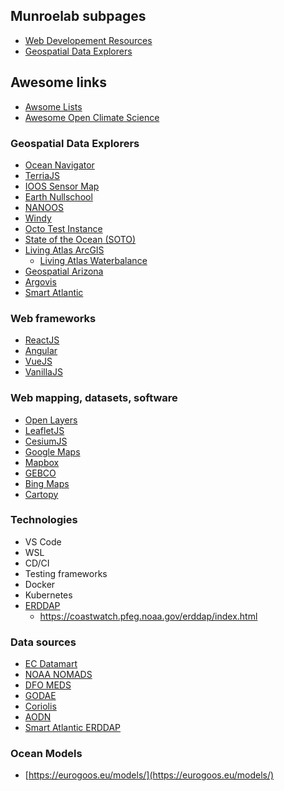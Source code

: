 ## Munroelab subpages
- [Web Developement Resources](web_developement_resources.html)
- [Geospatial Data Explorers](geodataviewer.html)

## Awesome links
- [Awsome Lists](https://github.com/topics/awesome)
- [Awesome Open Climate Science](https://github.com/pangeo-data/awesome-open-climate-science)

### Geospatial Data Explorers
- [Ocean Navigator](http://navigator.oceansdata.ca/public/)
- [TerriaJS](https://map.terria.io/)
- [IOOS Sensor Map](https://sensors.ioos.us/#map)
- [Earth Nullschool](https://earth.nullschool.net/)
- [NANOOS](http://nvs.nanoos.org/Explorer?action=overlay:liveocean_arag)
- [Windy](https://www.windy.com)
- [Octo Test Instance](https://test-www.ogsl.ca/octo)
- [State of the Ocean (SOTO)](https://podaac-tools.jpl.nasa.gov/soto)
- [Living Atlas ArcGIS](https://livingatlas.arcgis.com/en/browse/#d=2&categories=Environment:1111000000)
  - [Living Atlas Waterbalance](https://livingatlas.arcgis.com/waterbalance/)
- [Geospatial Arizona](https://geo.library.arizona.edu/)
- [Argovis](https://argovis.colorado.edu)
- [Smart Atlantic](https://www.smartatlantic.ca/station_alt.html?id=fortune_bay)

### Web frameworks
- [ReactJS](https://reactjs.org/)
- [Angular](https://angular.io/)
- [VueJS](https://vuejs.org/v2/guide/)
- [VanillaJS](http://vanilla-js.com/)

### Web mapping, datasets, software
- [Open Layers](https://openlayers.org/)
- [LeafletJS](https://leafletjs.com/)
- [CesiumJS](https://cesium.com/cesiumjs/)
- [Google Maps](https://developers.google.com/maps/documentation)
- [Mapbox](https://docs.mapbox.com/mapbox-gl-js/examples/)
- [GEBCO](https://download.gebco.net/)
- [Bing Maps](https://www.microsoft.com/en-us/maps/v8-control)
- [Cartopy](https://scitools.org.uk/cartopy/docs/latest/)

### Technologies
- VS Code
- WSL
- CD/CI
- Testing frameworks
- Docker
- Kubernetes
- [ERDDAP](https://coastwatch.pfeg.noaa.gov/erddap/index.html)
  - https://coastwatch.pfeg.noaa.gov/erddap/index.html

### Data sources
- [EC Datamart](https://dd.weather.gc.ca/)
- [NOAA NOMADS](https://www.ncdc.noaa.gov/data-access/model-data/ocean-nomads)
- [DFO MEDS](http://www.meds-sdmm.dfo-mpo.gc.ca/isdm-gdsi/index-eng.html)
- [GODAE](https://nrlgodae1.nrlmry.navy.mil/cgi-bin/datalist.pl?generate=summary)
- [Coriolis](http://www.coriolis.eu.org/Data-Products/Catalogue#/search?from=1&to=30)
- [AODN](https://portal.aodn.org.au/)
- [Smart Atlantic ERDDAP](https://www.smartatlantic.ca/erddap/info/index.html?page=1&itemsPerPage=1000)

### Ocean Models
- [https://eurogoos.eu/models/](https://eurogoos.eu/models/)

